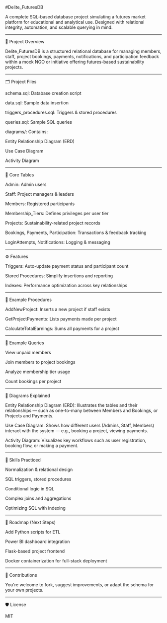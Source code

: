 #Delite_FuturesDB

A complete SQL-based database project simulating a futures market platform for educational and analytical use. Designed with relational integrity, automation, and scalable querying in mind.


---

📘 Project Overview

Delite_FuturesDB is a structured relational database for managing members, staff, project bookings, payments, notifications, and participation feedback within a mock NGO or initiative offering futures-based sustainability projects.


---

🗂️ Project Files

schema.sql: Database creation script

data.sql: Sample data insertion

triggers_procedures.sql: Triggers & stored procedures

queries.sql: Sample SQL queries

diagrams/: Contains:

Entity Relationship Diagram (ERD)

Use Case Diagram

Activity Diagram




---

🧱 Core Tables

Admin: Admin users

Staff: Project managers & leaders

Members: Registered participants

Membership_Tiers: Defines privileges per user tier

Projects: Sustainability-related project records

Bookings, Payments, Participation: Transactions & feedback tracking

LoginAttempts, Notifications: Logging & messaging



---

⚙️ Features

Triggers: Auto-update payment status and participant count

Stored Procedures: Simplify insertions and reporting

Indexes: Performance optimization across key relationships



---

🔁 Example Procedures

AddNewProject: Inserts a new project if staff exists

GetProjectPayments: Lists payments made per project

CalculateTotalEarnings: Sums all payments for a project



---

🧪 Example Queries

View unpaid members

Join members to project bookings

Analyze membership tier usage

Count bookings per project



---

🧩 Diagrams Explained

Entity Relationship Diagram (ERD): Illustrates the tables and their relationships — such as one-to-many between Members and Bookings, or Projects and Payments.

Use Case Diagram: Shows how different users (Admins, Staff, Members) interact with the system — e.g., booking a project, viewing payments.

Activity Diagram: Visualizes key workflows such as user registration, booking flow, or making a payment.



---

🧠 Skills Practiced

Normalization & relational design

SQL triggers, stored procedures

Conditional logic in SQL

Complex joins and aggregations

Optimizing SQL with indexing



---

📍 Roadmap (Next Steps)

Add Python scripts for ETL

Power BI dashboard integration

Flask-based project frontend

Docker containerization for full-stack deployment



---

🤝 Contributions

You're welcome to fork, suggest improvements, or adapt the schema for your own projects.


---

🛡 License

MIT

